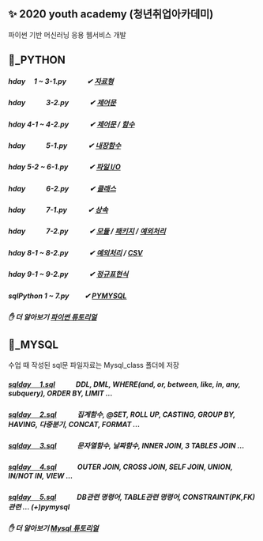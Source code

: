 ## ✨ 2020 youth academy (청년취업아카데미) 
파이썬 기반 머신러닝 응용 웹서비스 개발   

## 🐍_PYTHON
##### hday 　1 ~ 3-1.py　　　✔ [자료형](https://wikidocs.net/12) 
##### hday　　　3-2.py　　　✔ [제어문](https://wikidocs.net/20) 
##### hday 4-1 ~ 4-2.py　　　✔ [제어문](https://wikidocs.net/22) / [함수](https://wikidocs.net/24)
##### hday　　　5-1.py　　　✔ [내장함수](https://wikidocs.net/32)
##### hday 5-2 ~ 6-1.py　　　✔ [파일 I/O](https://wikidocs.net/26)
##### hday　　　6-2.py　　　✔ [클래스](https://wikidocs.net/28)
##### hday　　　7-1.py　　　✔ [상속](https://wikidocs.net/1418)
##### hday　　　7-2.py　　　✔ [모듈](https://wikidocs.net/29) / [패키지](https://wikidocs.net/1418) / [예외처리](https://wikidocs.net/30)
##### hday 8-1 ~ 8-2.py　　　✔ [예외처리](https://wikidocs.net/30) / [CSV](https://docs.python.org/ko/3.7/library/csv.html)
##### hday 9-1 ~ 9-2.py　　　✔ [정규표현식](https://wikidocs.net/1642)
##### sqlPython 1 ~ 7.py　　 ✔ [PYMYSQL](https://blog.naver.com/hyojoo_97/222155885217)
##### ✋ 더 알아보기 [파이썬 튜토리얼](https://www.pythontutorial.net)


## 🐬_MYSQL  
수업 때 작성된 sql문 파일자료는 Mysql_class 폴더에 저장
##### [sqlday 　1.sql](https://github.com/jin-hyojoo/2020_youth_academy/blob/master/mysql_class/sql_day1.sql)　　　DDL, DML, WHERE(and, or, between, like, in, any, subquery), ORDER BY, LIMIT ...
##### [sqlday 　2.sql](https://github.com/jin-hyojoo/2020_youth_academy/blob/master/mysql_class/sql_day2.sql)　　　집계함수, @SET, ROLL UP, CASTING, GROUP BY, HAVING, 다중분기, CONCAT, FORMAT ...
##### [sqlday 　3.sql](https://github.com/jin-hyojoo/2020_youth_academy/blob/master/mysql_class/sql_day3.sql)　　　문자열함수, 날짜함수, INNER JOIN, 3 TABLES JOIN ...
##### [sqlday 　4.sql](https://github.com/jin-hyojoo/2020_youth_academy/blob/master/mysql_class/sql_day4.sql)　　　OUTER JOIN, CROSS JOIN, SELF JOIN, UNION, IN/NOT IN, VIEW ...
##### [sqlday 　5.sql](https://github.com/jin-hyojoo/2020_youth_academy/blob/master/mysql_class/sql_day5.sql)　　　DB관련 명령어, TABLE관련 명령어, CONSTRAINT(PK,FK)관련 ... (+)pymysql

##### ✋ 더 알아보기 [Mysql 튜토리얼](https://www.mysqltutorial.org/basic-mysql-tutorial.aspx)